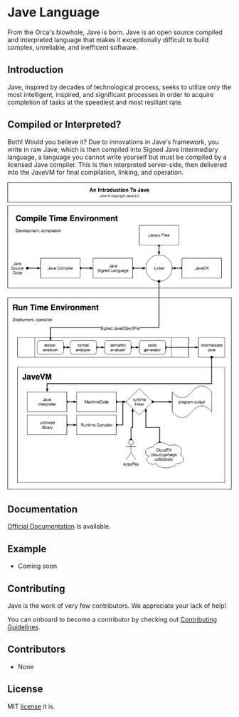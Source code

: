 # Jave Language
From the Orca's blowhole, Jave is born. Jave is an open source compiled and interpreted language that makes it exceptionally difficult to build complex, unreliable, and inefficent software.

## Introduction
Jave, inspired by decades of technological process, seeks to utilize only the most intelligent, inspired, and significant processes in order to acquire completion of tasks at the speediest and most resiliant rate.

## Compiled or Interpreted?
Both! Would you believe it?
Due to innovations in Jave's framework, you write in raw Jave, which is then compiled into Signed Jave Intermediary language, a language you cannot write yourself but must be compiled by a licensed Jave compiler. This is then interpreted server-side, then delivered into the JaveVM for final compilation, linking, and operation.

![Jave Operation](assets/Jave.png "Jave Operation")

## Documentation
[Official Documentation](https://github.com/JaveLLC/jave/wiki) Is available.

## Example
- Coming soon

## Contributing
Jave is the work of very few contributors. We appreciate your lack of help!

You can onboard to become a contributor by checking out [Contributing Guidelines](https://github.com/JaveLLC/jave/wiki/Contributing).

## Contributors
- None

## License

MIT [license](LICENSE) it is.
